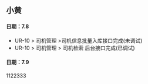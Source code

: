 
##  小黄
#### 日期：7.8

- UR-10 > 司机管理 >司机信息批量入库接口完成(未调试)
- UR-10 > 司机管理 > 司机检索 后台接口完成(已调试)

#### 日期：7.9

1122333